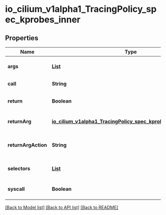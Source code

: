 # io_cilium_v1alpha1_TracingPolicy_spec_kprobes_inner
## Properties

| Name | Type | Description | Notes |
|------------ | ------------- | ------------- | -------------|
| **args** | [**List**](io_cilium_v1alpha1_TracingPolicy_spec_kprobes_inner_args_inner.md) | A list of function arguments to include in the trace output. | [optional] [default to null] |
| **call** | **String** | Name of the function to apply the kprobe spec to. | [default to null] |
| **return** | **Boolean** | Indicates whether to collect return value of the traced function. | [optional] [default to false] |
| **returnArg** | [**io_cilium_v1alpha1_TracingPolicy_spec_kprobes_inner_returnArg**](io_cilium_v1alpha1_TracingPolicy_spec_kprobes_inner_returnArg.md) |  | [optional] [default to null] |
| **returnArgAction** | **String** | An action to perform on the return argument. Available actions are: Post;TrackSock;UntrackSock | [optional] [default to null] |
| **selectors** | [**List**](io_cilium_v1alpha1_TracingPolicy_spec_kprobes_inner_selectors_inner.md) | Selectors to apply before producing trace output. Selectors are ORed. | [optional] [default to null] |
| **syscall** | **Boolean** | Indicates whether the traced function is a syscall. | [optional] [default to true] |

[[Back to Model list]](../README.md#documentation-for-models) [[Back to API list]](../README.md#documentation-for-api-endpoints) [[Back to README]](../README.md)

